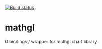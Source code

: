[![Build status](https://ci.appveyor.com/api/projects/status/sedk1n36al4iakpa/branch/master?svg=true)](https://ci.appveyor.com/project/Laeeth/mondo-a77hi/branch/master)

# mathgl
D bindings / wrapper for mathgl chart library
